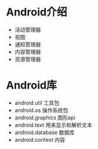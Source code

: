 # Android介绍 #
- 活动管理器
- 视图
- 通知管理器
- 内容管理器
- 资源管理器
# Android库 #
- android.util 工具包
- android.os 操作系统包
- android.graphics 图形api
- android.text 用来显示和解析文本
- android.database 数据库
- android.context 内容

